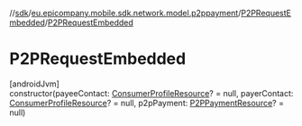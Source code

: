 //[sdk](../../../index.md)/[eu.epicompany.mobile.sdk.network.model.p2ppayment](../index.md)/[P2PRequestEmbedded](index.md)/[P2PRequestEmbedded](-p2-p-request-embedded.md)

# P2PRequestEmbedded

[androidJvm]\
constructor(payeeContact: [ConsumerProfileResource](../../eu.epicompany.mobile.sdk.network.model.consumer/-consumer-profile-resource/index.md)? = null, payerContact: [ConsumerProfileResource](../../eu.epicompany.mobile.sdk.network.model.consumer/-consumer-profile-resource/index.md)? = null, p2pPayment: [P2PPaymentResource](../-p2-p-payment-resource/index.md)? = null)
